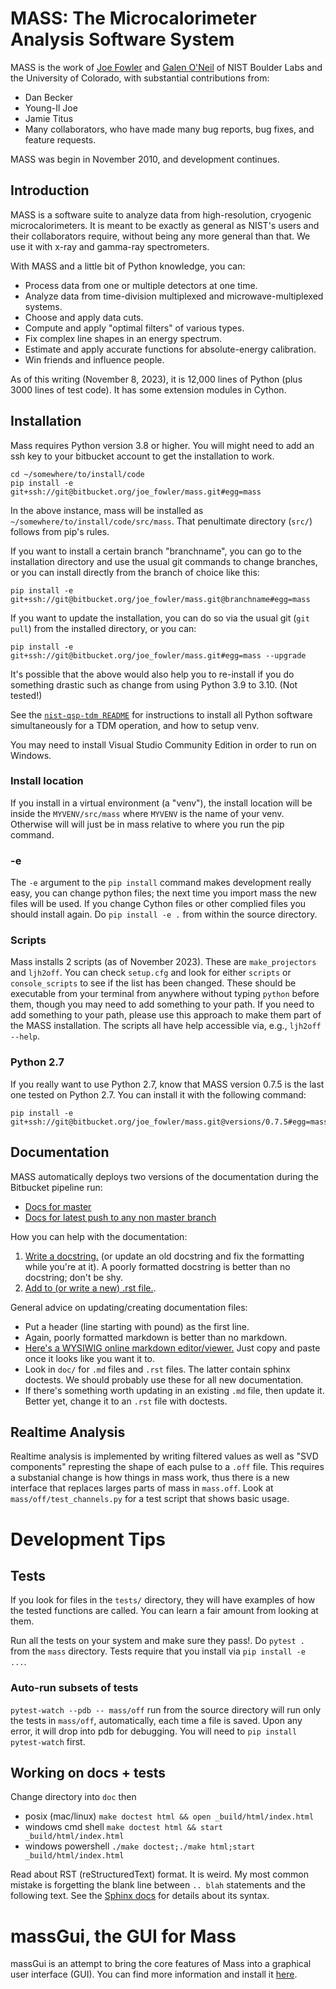 

# MASS: The Microcalorimeter Analysis Software System

MASS is the work of [Joe Fowler](https://bitbucket.org/joe_fowler/) and [Galen O'Neil](https://bitbucket.org/oneilg/) of NIST Boulder Labs and the University of Colorado, with substantial contributions from:

* Dan Becker
* Young-Il Joe
* Jamie Titus
* Many collaborators, who have made many bug reports, bug fixes, and feature requests.

MASS was begin in November 2010, and development continues.

## Introduction

MASS is a software suite to analyze data from high-resolution, cryogenic microcalorimeters. It is meant to be exactly as general as NIST's users and their collaborators require, without being any more general than that. We use it with x-ray and gamma-ray spectrometers.

With MASS and a little bit of Python knowledge, you can:

* Process data from one or multiple detectors at one time.
* Analyze data from time-division multiplexed and microwave-multiplexed systems.
* Choose and apply data cuts.
* Compute and apply "optimal filters" of various types.
* Fix complex line shapes in an energy spectrum.
* Estimate and apply accurate functions for absolute-energy calibration.
* Win friends and influence people.

As of this writing (November 8, 2023), it is 12,000 lines of Python (plus 3000 lines of test code). It has some extension modules in Cython.


## Installation
Mass requires Python version 3.8 or higher. You will might need to add an ssh key to your bitbucket account to get the installation to work.

```
cd ~/somewhere/to/install/code
pip install -e git+ssh://git@bitbucket.org/joe_fowler/mass.git#egg=mass
```
In the above instance, mass will be installed as `~/somewhere/to/install/code/src/mass`. That penultimate directory (`src/`) follows from pip's rules.

If you want to install a certain branch "branchname", you can go to the installation directory and use the usual git commands to change branches, or you can install directly from the branch of choice like this:
```
pip install -e git+ssh://git@bitbucket.org/joe_fowler/mass.git@branchname#egg=mass
```

If you want to update the installation, you can do so via the usual git (`git pull`) from the installed directory, or you can:
```
pip install -e git+ssh://git@bitbucket.org/joe_fowler/mass.git#egg=mass --upgrade
```
It's possible that the above would also help you to re-install if you do something drastic such as change from using Python 3.9 to 3.10. (Not tested!)

See the [`nist-qsp-tdm README`](https://bitbucket.org/nist_microcal/nist-qsp-tdm) for instructions to install all Python software simultaneously for a TDM operation, and how to setup venv.

You may need to install Visual Studio Community Edition in order to run on Windows.

### Install location
If you install in a virtual environment (a "venv"), the install location will be inside the `MYVENV/src/mass` where `MYVENV` is the name of your venv.
Otherwise will will just be in mass relative to where you run the pip command.

### -e
The `-e` argument to the `pip install` command makes development really easy, you can change python files; the next time you import mass the new files will be used. If you change Cython files or other complied files you should install again. Do `pip install -e .` from within the source directory.



### Scripts
Mass installs 2 scripts (as of November 2023). These are `make_projectors` and `ljh2off`. You can check `setup.cfg` and look for either `scripts` or `console_scripts` to see if the list has been changed. These should be executable from your terminal from anywhere without typing `python` before them, though you may need to add something to your path. If you need to add something to your path, please use this approach to make them part of the MASS installation. The scripts all have help accessible via, e.g., `ljh2off --help`.


### Python 2.7
If you really want to use Python 2.7, know that MASS version 0.7.5 is the last one tested on Python 2.7. You can install it with the following command:
```
pip install -e git+ssh://git@bitbucket.org/joe_fowler/mass.git@versions/0.7.5#egg=mass
```

## Documentation

MASS automatically deploys two versions of the documentation during the Bitbucket pipeline run:

* [Docs for master](https://oneilg.bitbucket.io/mass/)
* [Docs for latest push to any non master branch](https://oneilg.bitbucket.io/mass_non_master/)


How you can help with the documentation:

1. [Write a docstring.](https://www.python.org/dev/peps/pep-0257/#multi-line-docstrings) (or update an old docstring and fix the formatting while you're at it). A poorly formatted docstring is better than no docstring; don't be shy.
2. [Add to (or write a new) .rst file.](http://commonmark.org/help/).

General advice on updating/creating documentation files:

* Put a header (line starting with pound) as the first line.
* Again, poorly formatted markdown is better than no markdown.
* [Here's a WYSIWIG online markdown editor/viewer.](https://dillinger.io/) Just copy and paste once it looks like you want it to.
* Look in `doc/` for `.md` files and `.rst` files. The latter contain sphinx doctests. We should probably use these for all new documentation.
* If there's something worth updating in an existing `.md` file, then update it. Better yet, change it to an `.rst` file with doctests.


## Realtime Analysis
Realtime analysis is implemented by writing filtered values as well as "SVD components" represting the shape of each pulse to a `.off` file. This requires a substanial change is how things in mass work, thus there is a new interface that replaces larges parts of mass in `mass.off`. Look at `mass/off/test_channels.py` for a test script that shows basic usage.

# Development Tips

## Tests

If you look for files in the `tests/` directory, they will have examples of how the tested functions are called. You can learn a fair amount from looking at them.

Run all the tests on your system and make sure they pass!. Do `pytest .` from the `mass` directory. Tests require that you install via `pip install -e ...`.

### Auto-run subsets of tests
`pytest-watch --pdb -- mass/off` run from the source directory will run only the tests in `mass/off`, automatically, each time a file is saved. Upon any error, it will drop into pdb for debugging. You will need to `pip install pytest-watch` first.

## Working on docs + tests
Change directory into `doc` then

  * posix (mac/linux) `make doctest html && open _build/html/index.html`
  * windows cmd shell `make doctest html && start _build/html/index.html`
  * windows powershell `./make doctest;./make html;start _build/html/index.html`

Read about RST (reStructuredText) format. It is weird. My most common mistake is forgetting the blank line between `.. blah` statements and the following text. See the [Sphinx docs](https://www.sphinx-doc.org/en/master/usage/restructuredtext/index.html) for details about its syntax.

# massGui, the GUI for Mass
massGui is an attempt to bring the core features of Mass into a graphical user interface (GUI). You can find more information and install it [here](https://github.com/gmondee/massGui).